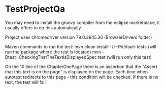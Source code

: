 # TestProjectQa

  You may need to install the groovy compiler from the eclipse marketplace, it usually offers to do this automatically. 

  Project uses chromedriver version 79.0.3945.36 (BrowserDrivers folder)

  Maven commands to run the test:
 mvn clean install -U -Pdefault-tests  (will run the package where the test is located)
 mvn -Dtest=CheckingThatTheTextIsDisplayedSpec test (will run only this test)

  On the 10 line of the ChapterOnePage there is an assertion that the "Assert that this text is on the page" is displayed on the page. Each time when autotest redirects to this page - this condition will be checked. If there is no text, the test will fall
